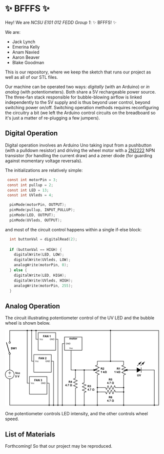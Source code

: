 # :sparkles: BFFFS :sparkles: 

Hey! We are *NCSU E101 012 FEDD Group 1*: :sparkles: BFFFS! :sparkles:

We are:

- Jack Lynch
- Emerina Kelly
- Anam Navied
- Aaron Beaver
- Blake Goodman

This is our repository, where we keep the sketch that runs our project as well as all of our STL files.

Our machine can be operated two ways: *digitally* (with an Arduino) or *in analog* (with potentiometers). Both share a 5V rechargeable power source. The three-fan stack responsible for bubble-blowing airflow is linked independently to the 5V supply and is thus beyond user control, beyond switching power on/off. Switching operation methods requires reconfiguring the circuitry a bit (we left the Arduino control circuits on the breadboard so it's just a matter of re-plugging a few jumpers).

## Digital Operation

Digital operation involves an Arduino Uno taking input from a pushbutton (with a pulldown resistor) and driving the wheel motor with a [2N2222](http://a.co/e2eoqSZ) NPN transistor (for handling the current draw) and a zener diode (for guarding against momentary voltage reversals).

The initializations are relatively simple:

```C
 const int motorPin = 3;
 const int pullup = 2;
 const int LED = 13;
 const int UVleds = 4;
```

```C
  pinMode(motorPin, OUTPUT);
  pinMode(pullup, INPUT_PULLUP);
  pinMode(LED, OUTPUT);
  pinMode(UVleds, OUTPUT);
```

and most of the circuit control happens within a single if-else block:

```C
  int buttonVal = digitalRead(2);

  if (buttonVal == HIGH) {
    digitalWrite(LED, LOW);
    digitalWrite(UVleds, LOW);
    analogWrite(motorPin, 0);
  } else {
    digitalWrite(LED, HIGH);
    digitalWrite(UVleds, HIGH);
    analogWrite(motorPin, 255);
  }

```

## Analog Operation

The circuit illustrating potentiometer control of the UV LED and the bubble wheel is shown below.

![Analog](./circuits/Analog.png)

One potentiometer controls LED intensity, and the other controls wheel speed.

## List of Materials

Forthcoming! So that our project may be reproduced.

